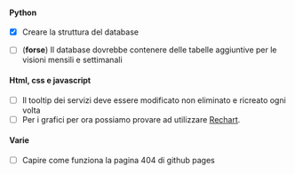 
#### Python
- [x] Creare la struttura del database

- [ ] (**forse**) Il database dovrebbe contenere delle tabelle aggiuntive per le visioni mensili e settimanali

#### Html, css e javascript
- [ ] Il tooltip dei servizi deve essere modificato non eliminato e ricreato ogni volta
- [ ] Per i grafici per ora possiamo provare ad utilizzare [Rechart](https://recharts.org/en-US).
  
#### Varie
- [ ] Capire come funziona la pagina 404 di github pages